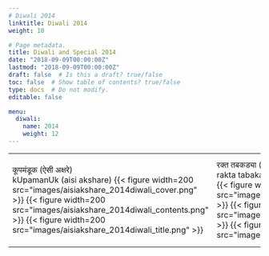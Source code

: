 ```yaml
---
# Diwali 2014
linktitle: Diwali 2014
weight: 10

# Page metadata.
title: Diwali and Special 2014
date: "2018-09-09T00:00:00Z"
lastmod: "2018-09-09T00:00:00Z"
draft: false  # Is this a draft? true/false
toc: false  # Show table of contents? true/false
type: docs  # Do not modify.
editable: false

menu:
  diwali:
    name: 2014
    weight: 12
---
```

<TABLE>
<TR><TD>
कूपमंडूक (ऐसी अक्षरे) <br> kUpamanUk (aisi akshare)
{{< figure width=200 src="images/aisiakshare_2014diwali_cover.png" >}}
{{< figure width=200 src="images/aisiakshare_2014diwali_contents.png" >}}
{{< figure width=200 src="images/aisiakshare_2014diwali_title.png" >}}
</TD><TD>
रक्त तबकड्या (मराठी विज्ञान परिषद) <br> rakta tabakaDyA (marAThI vidnyAn parishad)
{{< figure width=200 src="images/mavipa_2014diwali_cover.png" >}}
{{< figure width=200 src="images/mavipa_2014diwali_contents.png" >}}
{{< figure width=200 src="images/mavipa_2014diwali_title.png" >}}
</TD><TD>
शोध बदलांचा (हितगूज - मायबोली) <br> shodh badalAMchA (hitguj - maayboli)
{{< figure width=200 src="images/hitguj_2014diwali_cover.png" >}}
{{< figure width=200 src="images/hitguj_2014diwali_contents.png" >}}
{{< figure width=200 src="images/hitguj_2014diwali_title.png" >}}
</TD><TD>
 (आरती) <br>  (arti)
{{< figure width=200 src="images/arti_2014special_cover.jpg" >}}
{{< figure width=200 src="images/arti_2014special_contents.jpg" >}}
{{< figure width=200 src="images/arti_2014special_title.jpg" >}}
</TD><TD>
लॉस एंजेलिसचा शिरोमणी (MMLA उत्सव) <br> los angelescha shiromani (MMLA Utsav)
</TD></TR>
</TABLE>